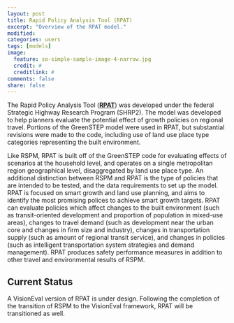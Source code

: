 ```yaml
---
layout: post
title: Rapid Policy Analysis Tool (RPAT)
excerpt: "Overview of the RPAT model."
modified: 
categories: users
tags: [models]
image:
  feature: so-simple-sample-image-4-narrow.jpg
  credit: #
  creditlink: #
comments: false
share: false
---
```


The Rapid Policy Analysis Tool ([**RPAT**](https://planningtools.transportation.org/551/rapid-policy-analysis-tool.html)) was developed under the federal Strategic Highway Research Program (SHRP2). The model was developed to help planners evaluate the potential effect of growth policies on regional travel. Portions of the GreenSTEP model were used in RPAT, but substantial revisions were made to the code, including use of land use place type categories representing the built environment. 

Like RSPM, RPAT is built off of the GreenSTEP code for evaluating effects of scenarios at the household level, and operates on a single metropolitan region geographical level, disaggregated by land use place type. An additional distinction between RSPM and RPAT is the type of policies that are intended to be tested, and the data requirements to set up the model. RPAT is focused on smart growth and land use planning, and aims to identify the most promising polices to achieve smart growth targets. RPAT can evaluate policies which affect changes to the built environment (such as transit-oriented development and proportion of population in mixed-use areas), changes to travel demand (such as development near the urban core and changes in firm size and industry), changes in transportation supply (such as amount of regional transit service), and changes in policies (such as intelligent transportation system strategies and demand management). RPAT produces safety performance measures in addition to other travel and environmental results of RSPM.

## Current Status

A VisionEval version of RPAT is under design. Following the completion of the transition of RSPM to the VisionEval framework, RPAT will be transitioned as well.
